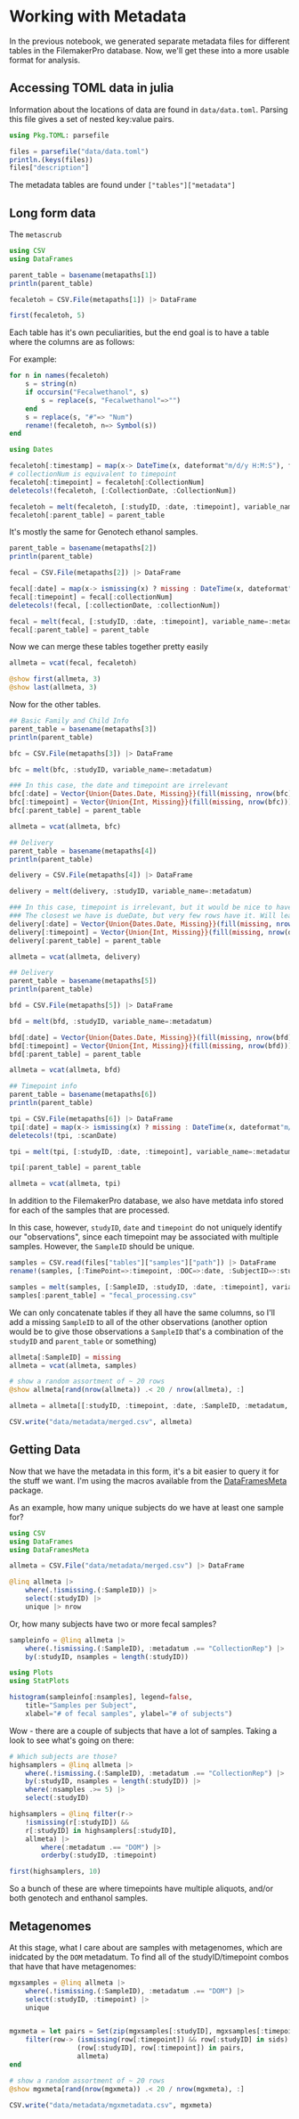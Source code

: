 # Working with Metadata

In the previous notebook, we generated separate metadata files
for different tables in the FilemakerPro database.
Now, we'll get these into a more usable format for analysis.

## Accessing TOML data in julia

Information about the locations of data are found in `data/data.toml`.
Parsing this file gives a set of nested key:value pairs.

```julia
using Pkg.TOML: parsefile

files = parsefile("data/data.toml")
println.(keys(files))
files["description"]
```

The metadata tables are found under `["tables"]["metadata"]`


## Long form data

The `metascrub`


```julia
using CSV
using DataFrames

parent_table = basename(metapaths[1])
println(parent_table)
```

```julia
fecaletoh = CSV.File(metapaths[1]) |> DataFrame

first(fecaletoh, 5)
```

Each table has it's own peculiarities,
but the end goal is to have a table where the columns are as follows:


For example:

```julia
for n in names(fecaletoh)
    s = string(n)
    if occursin("Fecalwethanol", s)
        s = replace(s, "Fecalwethanol"=>"")
    end
    s = replace(s, "#"=> "Num")
    rename!(fecaletoh, n=> Symbol(s))
end

using Dates

fecaletoh[:timestamp] = map(x-> DateTime(x, dateformat"m/d/y H:M:S"), fecaletoh[:timestamp])
# collectionNum is equivalent to timepoint
fecaletoh[:timepoint] = fecaletoh[:CollectionNum]
deletecols!(fecaletoh, [:CollectionDate, :CollectionNum])

fecaletoh = melt(fecaletoh, [:studyID, :date, :timepoint], variable_name=:metadatum)
fecaletoh[:parent_table] = parent_table
```

It's mostly the same for Genotech ethanol samples.

```julia
parent_table = basename(metapaths[2])
println(parent_table)

fecal = CSV.File(metapaths[2]) |> DataFrame

fecal[:date] = map(x-> ismissing(x) ? missing : DateTime(x, dateformat"m/d/y"),  fecal[:collectionDate])
fecal[:timepoint] = fecal[:collectionNum]
deletecols!(fecal, [:collectionDate, :collectionNum])

fecal = melt(fecal, [:studyID, :date, :timepoint], variable_name=:metadatum)
fecal[:parent_table] = parent_table
```

Now we can merge these tables together pretty easily

```julia
allmeta = vcat(fecal, fecaletoh)

@show first(allmeta, 3)
@show last(allmeta, 3)
```

Now for the other tables.

```julia
## Basic Family and Child Info
parent_table = basename(metapaths[3])
println(parent_table)

bfc = CSV.File(metapaths[3]) |> DataFrame

bfc = melt(bfc, :studyID, variable_name=:metadatum)

### In this case, the date and timepoint are irrelevant
bfc[:date] = Vector{Union{Dates.Date, Missing}}(fill(missing, nrow(bfc)))
bfc[:timepoint] = Vector{Union{Int, Missing}}(fill(missing, nrow(bfc)))
bfc[:parent_table] = parent_table

allmeta = vcat(allmeta, bfc)

## Delivery
parent_table = basename(metapaths[4])
println(parent_table)

delivery = CSV.File(metapaths[4]) |> DataFrame

delivery = melt(delivery, :studyID, variable_name=:metadatum)

### In this case, timepoint is irrelevant, but it would be nice to have the date.
### The closest we have is dueDate, but very few rows have it. Will leave missing for now
delivery[:date] = Vector{Union{Dates.Date, Missing}}(fill(missing, nrow(delivery)))
delivery[:timepoint] = Vector{Union{Int, Missing}}(fill(missing, nrow(delivery)))
delivery[:parent_table] = parent_table

allmeta = vcat(allmeta, delivery)

## Delivery
parent_table = basename(metapaths[5])
println(parent_table)

bfd = CSV.File(metapaths[5]) |> DataFrame

bfd = melt(bfd, :studyID, variable_name=:metadatum)

bfd[:date] = Vector{Union{Dates.Date, Missing}}(fill(missing, nrow(bfd)))
bfd[:timepoint] = Vector{Union{Int, Missing}}(fill(missing, nrow(bfd)))
bfd[:parent_table] = parent_table

allmeta = vcat(allmeta, bfd)

## Timepoint info
parent_table = basename(metapaths[6])
println(parent_table)

tpi = CSV.File(metapaths[6]) |> DataFrame
tpi[:date] = map(x-> ismissing(x) ? missing : DateTime(x, dateformat"m/d/y"),  tpi[:scanDate])
deletecols!(tpi, :scanDate)

tpi = melt(tpi, [:studyID, :date, :timepoint], variable_name=:metadatum)

tpi[:parent_table] = parent_table

allmeta = vcat(allmeta, tpi)
```

In addition to the FilemakerPro database,
we also have metdata info stored for each of the samples that are processed.

In this case, however, `studyID`, `date` and `timepoint`
do not uniquely identify our "observations",
since each timepoint may be associated with multiple samples.
However, the `SampleID` should be unique.

```julia
samples = CSV.read(files["tables"]["samples"]["path"]) |> DataFrame
rename!(samples, [:TimePoint=>:timepoint, :DOC=>:date, :SubjectID=>:studyID])

samples = melt(samples, [:SampleID, :studyID, :date, :timepoint], variable_name=:metadatum)
samples[:parent_table] = "fecal_processing.csv"
```

We can only concatenate tables if they all have the same columns,
so I'll add a missing `SampleID` to all of the other observations
(another option would be to give those observations a `SampleID`
that's a combination of the `studyID` and `parent_table` or something)

```julia
allmeta[:SampleID] = missing
allmeta = vcat(allmeta, samples)

# show a random assortment of ~ 20 rows
@show allmeta[rand(nrow(allmeta)) .< 20 / nrow(allmeta), :]

allmeta = allmeta[[:studyID, :timepoint, :date, :SampleID, :metadatum, :value, :parent_table]]
```


```julia
CSV.write("data/metadata/merged.csv", allmeta)
```


## Getting Data

Now that we have the metadata in this form,
it's a bit easier to query it for the stuff we want.
I'm using the macros available from the [DataFramesMeta](https://github.com/JuliaData/DataFramesMeta.jl) package.

As an example, how many unique subjects do we have at least one sample for?

```julia
using CSV
using DataFrames
using DataFramesMeta

allmeta = CSV.File("data/metadata/merged.csv") |> DataFrame

@linq allmeta |>
    where(.!ismissing.(:SampleID)) |>
    select(:studyID) |>
    unique |> nrow
```

Or, how many subjects have two or more fecal samples?

```julia
sampleinfo = @linq allmeta |>
    where(.!ismissing.(:SampleID), :metadatum .== "CollectionRep") |>
    by(:studyID, nsamples = length(:studyID))

using Plots
using StatPlots

histogram(sampleinfo[:nsamples], legend=false,
    title="Samples per Subject",
    xlabel="# of fecal samples", ylabel="# of subjects")
```

Wow - there are a couple of subjects that have a lot of samples.
Taking a look to see what's going on there:

```julia
# Which subjects are those?
highsamplers = @linq allmeta |>
    where(.!ismissing.(:SampleID), :metadatum .== "CollectionRep") |>
    by(:studyID, nsamples = length(:studyID)) |>
    where(:nsamples .>= 5) |>
    select(:studyID)

highsamplers = @linq filter(r->
    !ismissing(r[:studyID]) &&
    r[:studyID] in highsamplers[:studyID],
    allmeta) |>
        where(:metadatum .== "DOM") |>
        orderby(:studyID, :timepoint)

first(highsamplers, 10)
```

So a bunch of these are where timepoints have multiple aliquots,
and/or both genotech and enthanol samples.


## Metagenomes

At this stage, what I care about are samples with metagenomes,
which are inidcated by the `DOM` metadatum.
To find all of the studyID/timepoint combos that have that have metagenomes:

```julia
mgxsamples = @linq allmeta |>
    where(.!ismissing.(:SampleID), :metadatum .== "DOM") |>
    select(:studyID, :timepoint) |>
    unique


mgxmeta = let pairs = Set(zip(mgxsamples[:studyID], mgxsamples[:timepoint])), sids = Set(mgxsamples[:studyID])
    filter(row-> (ismissing(row[:timepoint]) && row[:studyID] in sids) || # this captures metadata that's not linked to timepoints
                 (row[:studyID], row[:timepoint]) in pairs,
                 allmeta)
end

# show a random assortment of ~ 20 rows
@show mgxmeta[rand(nrow(mgxmeta)) .< 20 / nrow(mgxmeta), :]

CSV.write("data/metadata/mgxmetadata.csv", mgxmeta)
```

